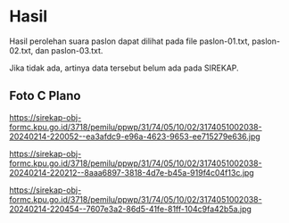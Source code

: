 # Hasil

Hasil perolehan suara paslon dapat dilihat pada file paslon-01.txt, paslon-02.txt, dan paslon-03.txt.

Jika tidak ada, artinya data tersebut belum ada pada SIREKAP.

## Foto C Plano

https://sirekap-obj-formc.kpu.go.id/3718/pemilu/ppwp/31/74/05/10/02/3174051002038-20240214-220052--ea3afdc9-e96a-4623-9653-ee715279e636.jpg

https://sirekap-obj-formc.kpu.go.id/3718/pemilu/ppwp/31/74/05/10/02/3174051002038-20240214-220212--8aaa6897-3818-4d7e-b45a-919f4c04f13c.jpg

https://sirekap-obj-formc.kpu.go.id/3718/pemilu/ppwp/31/74/05/10/02/3174051002038-20240214-220454--7607e3a2-86d5-41fe-81ff-104c9fa42b5a.jpg
